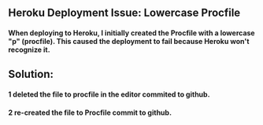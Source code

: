 ## Heroku Deployment Issue: Lowercase Procfile

#### When deploying to Heroku, I initially created the Procfile with a lowercase "p" (procfile). This caused the deployment to fail because Heroku won't recognize it.


## Solution:

#### 1 deleted the file to procfile in the editor commited to github.

#### 2 re-created the file to Procfile commit to github.


